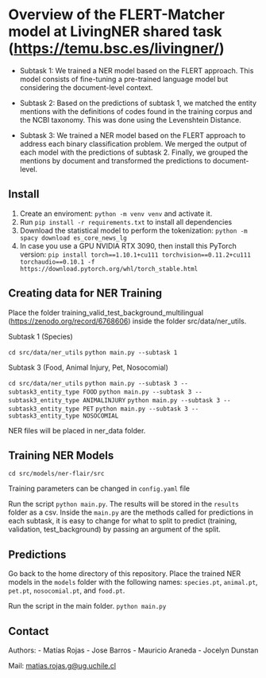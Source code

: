 # Overview of the FLERT-Matcher model at LivingNER shared task (https://temu.bsc.es/livingner/)

- Subtask 1: We trained a NER model based on the FLERT approach. This model consists of fine-tuning a pre-trained language model
  but considering the document-level context.

- Subtask 2: Based on the predictions of subtask 1, we matched the entity mentions with the definitions of codes found in the training corpus and the NCBI taxonomy. This was done using the Levenshtein Distance.

- Subtask 3: We trained a NER model based on the FLERT approach to address each binary classification problem. We merged the output of each model with the predictions of subtask 2. Finally, we grouped the mentions by document and transformed the predictions to document-level.

## Install

1. Create an enviroment: `python -m venv venv` and activate it.
2. Run `pip install -r requirements.txt` to install all dependencies
3. Download the statistical model to perform the tokenization: `python -m spacy download es_core_news_lg`
4. In case you use a GPU NVIDIA RTX 3090, then install this PyTorch version: `pip install torch==1.10.1+cu111 torchvision==0.11.2+cu111 torchaudio==0.10.1 -f https://download.pytorch.org/whl/torch_stable.html`

## Creating data for NER Training

Place the folder training_valid_test_background_multilingual (https://zenodo.org/record/6768606) inside the folder src/data/ner_utils.

Subtask 1 (Species)

`cd src/data/ner_utils`
`python main.py --subtask 1`

Subtask 3 (Food, Animal Injury, Pet, Nosocomial)

`cd src/data/ner_utils`
`python main.py --subtask 3 --subtask3_entity_type FOOD`
`python main.py --subtask 3 --subtask3_entity_type ANIMALINJURY`
`python main.py --subtask 3 --subtask3_entity_type PET`
`python main.py --subtask 3 --subtask3_entity_type NOSOCOMIAL`

NER files will be placed in ner_data folder.

## Training NER Models

`cd src/models/ner-flair/src`

Training parameters can be changed in `config.yaml` file

Run the script `python main.py`. The results will be stored in the `results` folder as a csv. Inside the `main.py` are the methods called for predictions in each subtask, it is easy to change for what to split to predict (training, validation, test_background) by passing an argument of the split.

## Predictions

Go back to the home directory of this repository. Place the trained NER models in the `models` folder with the following names: `species.pt`, `animal.pt`, `pet.pt`, `nosocomial.pt`, and `food.pt`.

Run the script in the main folder. `python main.py`

## Contact

Authors: - Matías Rojas - Jose Barros - Mauricio Araneda - Jocelyn Dunstan

Mail: matias.rojas.g@ug.uchile.cl
